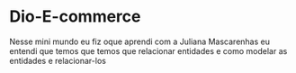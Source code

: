 # Dio-E-commerce

Nesse mini mundo eu fiz oque aprendi com a Juliana Mascarenhas
eu entendi que temos que temos que relacionar entidades e como modelar as entidades e relacionar-los 
